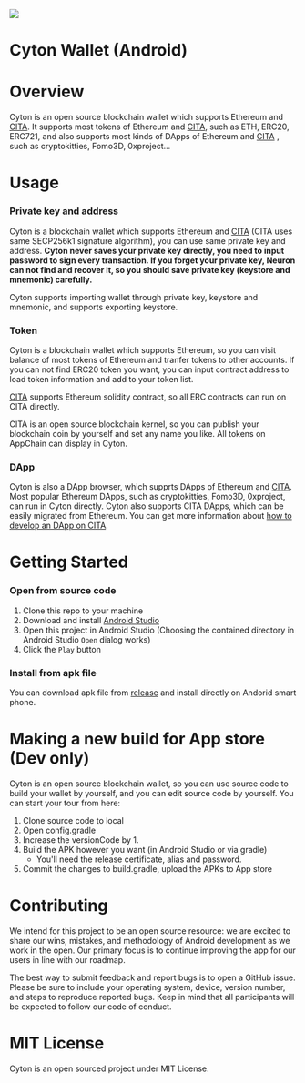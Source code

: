 ![](https://img.shields.io/badge/made%20for-CITA-blue.svg)

# Cyton Wallet (Android)

Overview
===============

Cyton is an open source blockchain wallet which supports Ethereum and [CITA](https://citahub.com/#/). It supports most tokens of Ethereum and [CITA](https://docs.nervos.org/#/), such as ETH, ERC20, ERC721, and also supports most kinds of DApps of Ethereum and [CITA](https://docs.nervos.org/#/) , such as cryptokitties, Fomo3D, 0xproject...

Usage
===============

### Private key and address

Cyton is a blockchain wallet which supports Ethereum and [CITA] (CITA uses same SECP256k1 signature algorithm), you can use same private key and address. **Cyton never saves your private key directly, you need to input password to sign every transaction. If you forget your private key, Neuron can not find and recover it, so you should save private key (keystore and mnemonic) carefully.**

Cyton supports importing wallet through private key, keystore and mnemonic, and supports exporting keystore.

### Token

Cyton is a blockchain wallet which supports Ethereum, so you can visit balance of most tokens of Ethereum and tranfer tokens to other accounts. If you can not find ERC20 token you want, you can input contract address to load token information and add to your token list.

[CITA] supports Ethereum solidity contract, so all ERC contracts can run on CITA directly.

CITA is an open source blockchain kernel, so you can publish your blockchain coin by yourself and set any name you like. All tokens on AppChain can display in Cyton.

### DApp

Cyton is also a DApp browser, which supprts DApps of Ethereum and [CITA]. Most popular Ethereum DApps, such as cryptokitties, Fomo3D, 0xproject, can run in Cyton directly. Cyton also supports CITA DApps, which can be easily migrated from Ethereum. You can get more information about [how to develop an DApp on CITA](https://docs.nervos.org/nervos-appchain-docs/#/quick-start/build-dapp).

Getting Started
===============

### Open from source code

1. Clone this repo to your machine
2. Download and install [Android Studio](https://developer.android.com/studio/index.html)
3. Open this project in Android Studio (Choosing the contained directory in Android Studio `Open` dialog works)
4. Click the `Play` button

### Install from apk file

You can download apk file from [release](https://github.com/cryptape/cyton-android/releases) and install directly on Andorid smart phone.

Making a new build for App store (Dev only)
============================================

Cyton is an open source blockchain wallet, so you can use source code to build your wallet by yourself, and you can edit source code by yourself. You can start your tour from here: 

1. Clone source code to local
2. Open config.gradle
3. Increase the versionCode by 1.
4. Build the APK however you want (in Android Studio or via gradle)
    - You'll need the release certificate, alias and password.
5. Commit the changes to build.gradle, upload the APKs to App store

Contributing
============================================

We intend for this project to be an open source resource: we are excited to
share our wins, mistakes, and methodology of Android development as we work
in the open. Our primary focus is to continue improving the app for our users in
line with our roadmap.

The best way to submit feedback and report bugs is to open a GitHub issue.
Please be sure to include your operating system, device, version number, and
steps to reproduce reported bugs. Keep in mind that all participants will be
expected to follow our code of conduct.

MIT License
============================================
Cyton is an open sourced project under MIT License.

[CITA]:https://github.com/cryptape/cita

